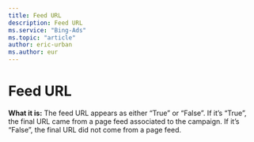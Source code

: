 ```yaml
---
title: Feed URL
description: Feed URL
ms.service: "Bing-Ads"
ms.topic: "article"
author: eric-urban
ms.author: eur
---
```


# Feed URL

**What it is:**  The feed URL appears as either “True” or “False”. If it’s “True”, the final URL came from a page feed associated to the campaign. If it’s “False”, the final URL did not come from a page feed.


